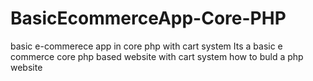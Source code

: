 # BasicEcommerceApp-Core-PHP
basic e-commerece app in core php with cart system 
Its a basic e commerce core php based website with cart system
how to buld a php website
